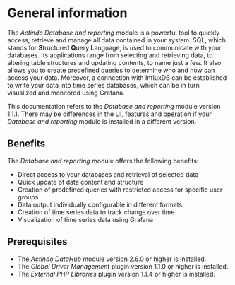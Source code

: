 # General information

The *Actindo Database and reporting* module is a powerful tool to quickly access, retrieve and manage all data contained in your system. SQL, which stands for **S**tructured **Q**uery **L**anguage, is used to communicate with your databases. Its applications range from selecting and retrieving data, to altering table structures and updating contents, to name just a few. It also allows you to create predefined queries to determine who and how can access your data. Moreover, a connection with InfluxDB can be established to write your data into time series databases, which can be in turn visualized and monitored using Grafana. 

This documentation refers to the *Database and reporting* module version 1.1.1. There may be differences in the UI, features and operation if your *Database and reporting* module is installed in a different version.


## Benefits

The *Database and reporting* module offers the following benefits:
- Direct access to your databases and retrieval of selected data
- Quick update of data content and structure 
- Creation of predefined queries with restricted access for specific user groups
- Data output individually configurable in different formats 
- Creation of time series data to track change over time
- Visualization of time series data using Grafana


## Prerequisites

- The *Actindo DataHub* module version 2.6.0 or higher is installed.
- The *Global Driver Management* plugin version 1.1.0 or higher is installed.
- The *External PHP Libraries* plugin version 1.1.4 or higher is installed.
